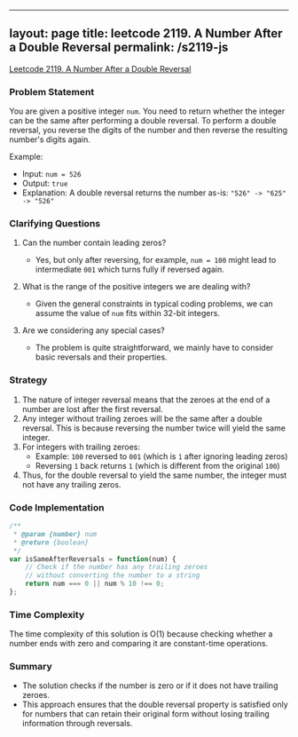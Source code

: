 
---
layout: page
title: leetcode 2119. A Number After a Double Reversal
permalink: /s2119-js
---
[Leetcode 2119. A Number After a Double Reversal](https://algoadvance.github.io/algoadvance/l2119)
### Problem Statement

You are given a positive integer `num`. You need to return whether the integer can be the same after performing a double reversal.
To perform a double reversal, you reverse the digits of the number and then reverse the resulting number's digits again.

Example:
- Input: `num = 526`
- Output: `true`
- Explanation: A double reversal returns the number as-is: `"526" -> "625" -> "526"`

### Clarifying Questions

1. Can the number contain leading zeros?
    - Yes, but only after reversing, for example, `num = 100` might lead to intermediate `001` which turns fully if reversed again.

2. What is the range of the positive integers we are dealing with?
    - Given the general constraints in typical coding problems, we can assume the value of `num` fits within 32-bit integers.

3. Are we considering any special cases?
    - The problem is quite straightforward, we mainly have to consider basic reversals and their properties.

### Strategy

1. The nature of integer reversal means that the zeroes at the end of a number are lost after the first reversal.
2. Any integer without trailing zeroes will be the same after a double reversal. This is because reversing the number twice will yield the same integer.
3. For integers with trailing zeroes:
    - Example: `100` reversed to `001` (which is `1` after ignoring leading zeros)
    - Reversing `1` back returns `1` (which is different from the original `100`)
4. Thus, for the double reversal to yield the same number, the integer must not have any trailing zeros.

### Code Implementation

```javascript
/**
 * @param {number} num
 * @return {boolean}
 */
var isSameAfterReversals = function(num) {
    // Check if the number has any trailing zeroes
    // without converting the number to a string
    return num === 0 || num % 10 !== 0;
};
```

### Time Complexity

The time complexity of this solution is O(1) because checking whether a number ends with zero and comparing it are constant-time operations.

### Summary

- The solution checks if the number is zero or if it does not have trailing zeroes.
- This approach ensures that the double reversal property is satisfied only for numbers that can retain their original form without losing trailing information through reversals.
